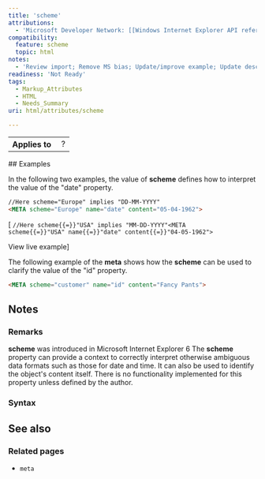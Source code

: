 ```yaml
---
title: 'scheme'
attributions:
  - 'Microsoft Developer Network: [[Windows Internet Explorer API reference](http://msdn.microsoft.com/en-us/library/ie/hh828809%28v=vs.85%29.aspx) Article]'
compatibility:
  feature: scheme
  topic: html
notes:
  - 'Review import; Remove MS bias; Update/improve example; Update descriptions; Fix lists & compatibility info'
readiness: 'Not Ready'
tags:
  - Markup_Attributes
  - HTML
  - Needs_Summary
uri: html/attributes/scheme

---
```

<table class="wikitable">
<tr>
<th>
Applies to

</th>
<td>
 ?

</td>
</tr>
</table>
## Examples

In the following two examples, the value of **scheme** defines how to interpret the value of the "date" property.

``` html
//Here scheme="Europe" implies "DD-MM-YYYY"
<META scheme="Europe" name="date" content="05-04-1962">
```

[
    <code>//Here scheme{{=}}"USA" implies "MM-DD-YYYY"<META scheme{{=}}"USA" name{{=}}"date" content{{=}}"04-05-1962"></code>

View live example]

The following example of the **meta** shows how the **scheme** can be used to clarify the value of the "id" property.

``` html
<META scheme="customer" name="id" content="Fancy Pants">
```

## Notes

### Remarks

**scheme** was introduced in Microsoft Internet Explorer 6 The **scheme** property can provide a context to correctly interpret otherwise ambiguous data formats such as those for date and time. It can also be used to identify the object's content itself. There is no functionality implemented for this property unless defined by the author.

### Syntax

## See also

### Related pages

-   `meta`
